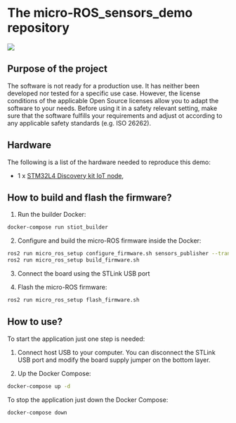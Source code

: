 # The micro-ROS_sensors_demo repository

![](http://www.plantuml.com/plantuml/proxy?cache=no&src=https://raw.githubusercontent.com/micro-ROS/micro-ROS_sensors_demo/master/assets/diagrams/architecture.puml)

## Purpose of the project

The software is not ready for a production use.
It has neither been developed nor tested for a specific use case.
However, the license conditions of the applicable Open Source licenses allow you to adapt the software to your needs.
Before using it in a safety relevant setting, make sure that the software fulfills your requirements and adjust ot according to any applicable safety standards (e.g. ISO 26262).

## Hardware

The following is a list of the hardware needed to reproduce this demo:

* 1 x [STM32L4 Discovery kit IoT node](https://www.st.com/en/evaluation-tools/b-l475e-iot01a.html),

## How to build and flash the firmware?

1. Run the builder Docker:
```bash
docker-compose run stiot_builder
```

2. Configure and build the micro-ROS firmware inside the Docker:
```bash
ros2 run micro_ros_setup configure_firmware.sh sensors_publisher --transport serial-usb
ros2 run micro_ros_setup build_firmware.sh 
```

3. Connect the board using the STLink USB port

4. Flash the micro-ROS firmware:
```bash
ros2 run micro_ros_setup flash_firmware.sh
```

## How to use?

To start the application just one step is needed:

1. Connect host USB to your computer. You can disconnect the STLink USB port and modify the board supply jumper on the bottom layer.

2. Up the Docker Compose:

```bash
docker-compose up -d
```

To stop the application just down the Docker Compose:

```bash
docker-compose down
```